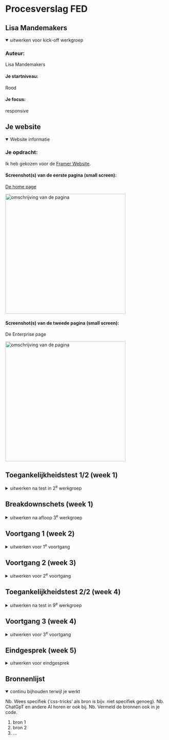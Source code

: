 # Procesverslag FED


## Lisa Mandemakers

<details open>
  <summary>uitwerken voor kick-off werkgroep</summary>

  ### Auteur:
Lisa Mandemakers

  #### Je startniveau:
Rood

  #### Je focus:
responsive
 
</details>


## Je website

<details open>
  <summary>Website informatie</summary>

  ### Je opdracht:
  Ik heb gekozen voor de [Framer Website](https://www.framer.com/?via=quy-vu-manh&dub_id=lDEqkcLfbW2z5nyH&gad_source=1).

  #### Screenshot(s) van de eerste pagina (small screen): 
 [De home page](https://www.framer.com/?via=quy-vu-manh&dub_id=lDEqkcLfbW2z5nyH&gad_source=1)
 
  <img src="/assets/read-me-img/Framer-Home-Phone.png"  width="375px" alt="omschrijving van de pagina">

  #### Screenshot(s) van de tweede pagina (small screen):
  De Enterprise page
  
  <img src="/assets/read-me-img/Framer-Enterprise-Phone.png"  width="375px" alt="omschrijving van de pagina">
 
</details>


## Toegankelijkheidstest 1/2 (week 1)

<details>
  <summary>uitwerken na test in 2<sup>e</sup> werkgroep</summary>

  ### Bevindingen

  #### Kansen voor verbetering Framer voor de screenreader:
* Hij ziet wel de links maar niet de images of logo’s 
* Je krijgt bij de text blokken met knoppen “learn more” alleen dat te horen, je weet dus helemaal niet waar dat naar verwijst
* Bij sommige links leest die de hele https request voor, dit kan best verwarrend zijn 
* Hij slaat een hele sectie over die met alleen teksten 
* Ze maken alleen maar gebruik van divs, classes, I D’s ipv gewone semantics zoals “main” “footer” “header”
* Sanne gaat letten op de structuur en de koppen en de alt teksten 

#### Wat wel goed is:
* Consistente opbouw met herbruikbare componenten: De site is duidelijk modulair opgebouwd, waardoor onderdelen visueel en technisch herkenbaar zijn. Dit helpt bij onderhoud en uitbreiding.

* Heldere hiërarchie van contentblokken: Hoewel er weinig semantische tags zijn, is de volgorde van de secties logisch en voorspelbaar. Dit geeft een zekere consistentie.

* Responsiviteit goed uitgewerkt: De site past zich netjes aan verschillende schermgroottes aan. Voor screenreaders is dit indirect gunstig, omdat content op mobiel niet ineens verdwijnt of verkeerd wordt ingeladen.
</details>


## Breakdownschets (week 1)

<details>
  <summary>uitwerken na afloop 3<sup>e</sup> werkgroep</summary>

  ### 1. De home pagina: 
  <img src="/assets/read-me-img/Framer-Home-Phone-1-breakdownschets.jpg" width="375px" alt="breakdown van de hele pagina">

  ### 2. De enterprise pagina: 
  <img src="/assets/read-me-img/Framer-Home-Phone-1-breakdownschets.jpg" width="375px" alt="breakdown van de hele pagina">
    
  <!-- ### dynamisch deel (bijv menu): 
  <img src="readme-images/dummy-plaatje.jpg" width="375px" alt="breakdown van een dynamisch deel">

  ### wellicht nog een dynamisch deel (bijv filter): 
  <img src="readme-images/dummy-plaatje.jpg" width="375px" alt="breakdown van nog een dynamisch deel"> -->
</details>





## Voortgang 1 (week 2)

<details>
  <summary>uitwerken voor 1<sup>e</sup> voortgang</summary>

  ### Stand van zaken
Mijn Framer-website is sinds gisteren veranderd, wat een tegenvaller is, maar ik heb gelukkig nog wel screenshots die ik kan gebruiken. Hierdoor kan ik niet alles meer precies nachecken, maar ik wil alsnog bespreken hoe ik mijn code kan vereenvoudigen door minder te nesten en onnodige divs te vermijden, terwijl ik de HTML semantisch correct houd. Ook wil ik de aanpak van de slider op de homepage bekijken, mijn breakdownschets nagaan en controleren of ik divs en classes op de juiste manier heb gebruikt. Daarnaast wil ik de opzet van mijn CSS doornemen om te zorgen dat deze overzichtelijk en logisch is.

#### Werken met Grid
Deze week gingen we aan de slag met grid, wat ik zeker ook in mijn website ga toepassen, hier heb even een overzicht voor mezelf geschetst zodat ik weet wat voor grid layout ik moet maken:

  <img src="/assets/read-me-img/gridphone.png" width="375px" alt="Grid on homepage">
  <img src="/assets/read-me-img/grid-drawing.png" width="375px" alt="Grid drawing">

  

  

  ### Agenda voor meeting
  samen met je groepje opstellen

  | Robin Yildiz   | Kaa Leung Ho         | Kaj-Benjamin Sitanala    | Lisa Mandemakers (ik)       |
  | ---            | ---                  | ---          | ---              |
  | Breakdownschets nakijken | Breakdownschets nakijken          | Breakdownschets nakijken    |  Ik wil minder gaan nesten en onnodige divs gbruiken, hoe pak ik dit aan   |
  | Html structuur controleren of het matcht met breakdownschets | Html structuur controleren of het matcht met breakdownschets | Html structuur controleren of het matcht met breakdownschets | Kijken of mijn Html semantisch correct is |  Hoe ga ik de slider op de homepage aanpakken?
  | Groenlicht krijgen voor css          | Groenlicht krijgen voor css               | Groenlicht krijgen voor css           | Breakdownschets nagaan          |
|| | een erg volle css | De divs / classes op sommige plekken, correct gebruikt of niet?| 
| | | | Css  opzet checken |


  ### Verslag van meeting
  hier na afloop snel de uitkomsten van de meeting vastleggen

  - Zorg dat de taal goed klopt
- Weten hoe je in javascript zonder id en classes kan selecteren ?
    - Je tikt letterlijk gewoon:  document.queryselector(“header nav button”)
- Hamburger menu mag in een button
- Link voor carrousel met css: https://chrome.dev/carousel-configurator/
    - Werk alleen in Chrome

- Ik moet nog letten op de volgorde van de heading
- Svg’s zijn goed om te gebruiken
    - En makkelijk stijlbaar 

- Webarchive.org om oude webversies te kunnen bekijken

- Je kunt met de screenreader alle html elementen checken, lanmarks: voor navigatie
- Ctrl opt U en met pijltjes links rechts en boven naar beneden om dingen te selecteren

- Je moet a links die telkens het zelfde zijn aanpassen door er onzichtare span zin te zetten en hier de verduidelijkte naam in


</details>





## Voortgang 2 (week 3)

<details>
  <summary>uitwerken voor 2<sup>e</sup> voortgang</summary>

  ### Stand van zaken
  hier dit ging goed & dit was lastig (neem ook screenshots op van delen van je website en code)

  


  ### Agenda voor meeting
  samen met je groepje opstellen

  | Robin Yildiz    | Kaa Leung Ho          | Kaj-Benjamin Sitanala     | Lisa Mandemakers (ik)        |
  | ---            | ---                | ---          | ---              |
  | HTML controleren  | De verbeterde html van de 1e webpagina nakijken             |  HTML controleren  | Hoe pak ik de grid layout aan want er zit een hele kleine schaduw in    |
  | CSS controleren | Flexbox in de eerste en tweede navigatie controleren | CSS controleren | Waarom werkt een scrollstate wel op `<img>` en niet op `<li>`
  |             | Hero-section controleren                | ...          | ...              | Hoe kan ik mijn ticker, smooth maken |
 | ...            | Hamburger menu: css of javascript                | ...          | ...              |Mag je bij onzichtbare tekst: display none doen of visibility hidden? | 
 | ...            | Vraag bij uitklapbare dropdown menu :hover - hoe uitwerken in javascript?                 | Eerste opzet html van de tweede webpagina controleren (met name webshop gedeelte)          | ...              |
 | ...            | ...                | ...          | ...              |
 | ...            | ...                | ...          | ...              |


  ### Verslag van meeting
  hier na afloop snel de uitkomsten van de meeting vastleggen

  - punt 1
  - punt 2
  - nog een punt
- ...

</details>





## Toegankelijkheidstest 2/2 (week 4)

<details>
  <summary>uitwerken na test in 9<sup>e</sup> werkgroep</summary>

  ### Bevindingen
  Lijst met je bevindingen die in de test naar voren kwamen (geef ook aan wat er verbeterd is):

</details>





## Voortgang 3 (week 4)

<details>
  <summary>uitwerken voor 3<sup>e</sup> voortgang</summary>

  ### Stand van zaken
  hier dit ging goed & dit was lastig (neem ook screenshots op van delen van je website en code)


  ### Agenda voor meeting
  samen met je groepje opstellen

  | Robin Yildiz     | Kaa Leung Ho         | Kaj-Benjamin Sitanala    | Lisa Mandemakers (ik)        |
  | ---            | ---                | ---          | ---              |
  | dit bespreken  | en dit             | en ik dit    | en dan ik dat    |
  | en dat ook nog | dit als er tijd is | nog een punt | dit wil ik zeker |
  | ...            | ...                | ...          | ...              |


  ### Verslag van meeting
  hier na afloop snel de uitkomsten van de meeting vastleggen

  - punt 1
  - punt 2
  - nog een punt
  - ...

</details>





## Eindgesprek (week 5)

<details>
  <summary>uitwerken voor eindgesprek</summary>

  ### Je uitkomst - karakteristiek screenshots:
  <img src="readme-images/dummy-plaatje.jpg" width="375px" alt="uitomst opdracht 1">


  ### Dit ging goed/Heb ik geleerd: 
  Korte omschrijving met plaatjes

  <img src="readme-images/dummy-plaatje.jpg" width="375px" alt="top">


  ### Dit was lastig/Is niet gelukt:
  Korte omschrijving met plaatjes

  <img src="readme-images/dummy-plaatje.jpg" width="375px" alt="bummer">
</details>





## Bronnenlijst

<details open>
  <summary>continu bijhouden terwijl je werkt</summary>

  Nb. Wees specifiek ('css-tricks' als bron is bijv. niet specifiek genoeg). 
  Nb. ChatGpT en andere AI horen er ook bij.
  Nb. Vermeld de bronnen ook in je code.

  1. bron 1
  2. bron 2
  3. ...

</details>